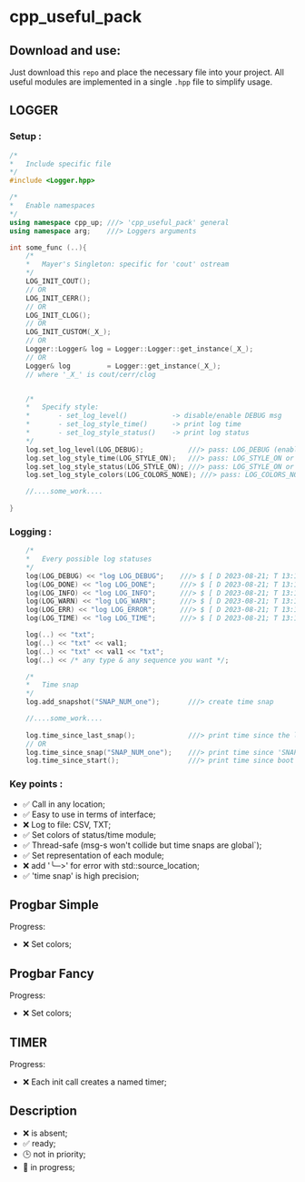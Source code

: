 # cpp_useful_pack

## Download and use:

Just download this `repo` and place the necessary file into your project. All useful modules are implemented in a single `.hpp` file to simplify usage.

## LOGGER

### Setup :

```C++
/*
*   Include specific file
*/
#include <Logger.hpp>

/*
*   Enable namespaces
*/
using namespace cpp_up; ///> 'cpp_useful_pack' general
using namespace arg;    ///> Loggers arguments

int some_func (..){
    /*
    *   Mayer's Singleton: specific for 'cout' ostream
    */
    LOG_INIT_COUT();
    // OR
    LOG_INIT_CERR();
    // OR
    LOG_INIT_CLOG();
    // OR
    LOG_INIT_CUSTOM(_X_);
    // OR
    Logger::Logger& log = Logger::Logger::get_instance(_X_);
    // OR
    Logger& log         = Logger::get_instance(_X_);
    // where '_X_' is cout/cerr/clog


    /*
    *   Specify style:
    *       - set_log_level()           -> disable/enable DEBUG msg
    *       - set_log_style_time()      -> print log time
    *       - set_log_style_status()    -> print log status
    */
    log.set_log_level(LOG_DEBUG);           ///> pass: LOG_DEBUG (enable DEBUG) or LOG_DEFAULT (disable DEBUG)
    log.set_log_style_time(LOG_STYLE_ON);   ///> pass: LOG_STYLE_ON or LOG_STYLE_OFF
    log.set_log_style_status(LOG_STYLE_ON); ///> pass: LOG_STYLE_ON or LOG_STYLE_OFF
    log.set_log_style_colors(LOG_COLORS_NONE); ///> pass: LOG_COLORS_NONE or LOG_COLORS_REGULAR or LOG_COLORS_BOLD or LOG_COLORS_BACKGROUND

    //....some_work....
    
}
```

### Logging :

```C++
    /*
    *   Every possible log statuses
    */
    log(LOG_DEBUG) << "log LOG_DEBUG";    ///> $ [ D 2023-08-21; T 13:17:26 ][ DEBUG   ]: log LOG_DEBUG
    log(LOG_DONE) << "log LOG_DONE";      ///> $ [ D 2023-08-21; T 13:17:26 ][ DONE    ]: log LOG_DONE
    log(LOG_INFO) << "log LOG_INFO";      ///> $ [ D 2023-08-21; T 13:17:26 ][ INFO    ]: log LOG_INFO
    log(LOG_WARN) << "log LOG_WARN";      ///> $ [ D 2023-08-21; T 13:17:26 ][ WARNING ]: log LOG_WARN
    log(LOG_ERR) << "log LOG_ERROR";      ///> $ [ D 2023-08-21; T 13:17:26 ][ ERROR   ]: log LOG_ERROR
    log(LOG_TIME) << "log LOG_TIME";      ///> $ [ D 2023-08-21; T 13:17:26 ][ TIME    ]: log LOG_TIME

    log(..) << "txt";
    log(..) << "txt" << val1;
    log(..) << "txt" << val1 << "txt";
    log(..) << /* any type & any sequence you want */;

    /*
    *   Time snap
    */
    log.add_snapshot("SNAP_NUM_one");       ///> create time snap

    //....some_work....
    
    log.time_since_last_snap();             ///> print time since the last added time snap
    // OR
    log.time_since_snap("SNAP_NUM_one");    ///> print time since 'SNAP_NUM_one' init
    log.time_since_start();                 ///> print time since boot
```
### Key points :

- ✅  Call in any location;
- ✅  Easy to use in terms of interface;
- ❌  Log to file: CSV, TXT;
- ✅  Set colors of status/time module;
- ✅  Thread-safe (msg-s won't collide but time snaps are global`);
- ✅  Set representation of each module;
- ❌  add '╰─>' for error with std::source_location;
- ✅  'time snap' is high precision;

## Progbar Simple

Progress:

- ❌  Set colors;

## Progbar Fancy

Progress:

- ❌  Set colors;
  
## TIMER

Progress:

- ❌  Each init call creates a named timer;

## Description

- ❌  is absent;
- ✅  ready;
- 🕒  not in priority;
- 🚧  in progress;

